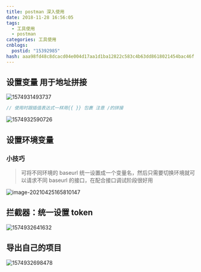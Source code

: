 ```yaml
---
title: postman 深入使用
date: 2018-11-28 16:56:05
tags:
  - 工具使用
  - postman
categories: 工具使用
cnblogs:
  postid: "15392985"
hash: aaa98fd48c8dcacd04e004d17aa1d1ba12822c583c4b63dd8618021454bac46f
---
```


## 设置变量 用于地址拼接

![1574931493737](https://gitee.com/bitbw/my-gallery/raw/master/img/1574931493737.png)

```js
// 使用时跟插值表达式一样用{{ }} 包裹 注意 /的拼接
```

![1574932590726](https://gitee.com/bitbw/my-gallery/raw/master/img/1574932590726.png)

## 设置环境变量

### 小技巧

> 可将不同环境的 baseurl 统一设置成一个变量名，然后只需要切换环境就可以请求不同 baseurl 的接口，在配合接口调试阶段很好用

![image-20210425165810147](https://gitee.com/bitbw/my-gallery/raw/master/img/image-20210425165810147.png)

## 拦截器：统一设置 token

![1574932641632](https://gitee.com/bitbw/my-gallery/raw/master/img/1574932641632.png)

## 导出自己的项目

![1574932698478](https://gitee.com/bitbw/my-gallery/raw/master/img/1574932698478.png)
